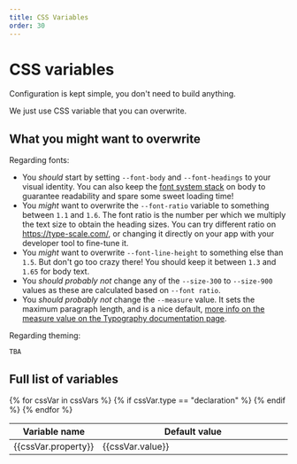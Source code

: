 ```yaml
---
title: CSS Variables
order: 30
---
```


# CSS variables

Configuration is kept simple, you don't need to build anything.

We just use CSS variable that you can overwrite.

## What you might want to overwrite

Regarding fonts:

- You _should_ start by setting `--font-body` and `--font-headings` to your visual identity. You can also keep the [font system stack](https://css-tricks.com/snippets/css/system-font-stack/) on body to guarantee readability and spare some sweet loading time!
- You _might_ want to overwrite the `--font-ratio` variable to something between `1.1` and `1.6`. The font ratio is the number per which we multiply the text size to obtain the heading sizes. You can try different ratio on <https://type-scale.com/>, or changing it directly on your app with your developer tool to fine-tune it.
- You _might_ want to overwrite `--font-line-height` to something else than `1.5`. But don't go too crazy there! You should keep it between `1.3` and `1.65` for body text.
- You _should probably not_ change any of the `--size-300` to `--size-900` values as these are calculated based on `--font ratio`.
- You _should probably not_ change the `--measure` value. It sets the maximum paragraph length, and is a nice default, [more info on the measure value on the Typography documentation page](/documentation/typography/).

Regarding theming:

```
TBA
```

## Full list of variables

<table class="table table__css-vars">
<thead>
<tr><th>Variable name</th><th>Default value</th></tr>
</thead>
<tbody>
{% for cssVar in cssVars %}
{% if cssVar.type == "declaration" %}
<tr> <td>{{cssVar.property}}</td><td>{{cssVar.value}}</td></tr> {% endif %}
{% endfor %}
</tbody>
</table>

<style>
.table__css-vars td:first-child{
  width:25%;
}
</style>
